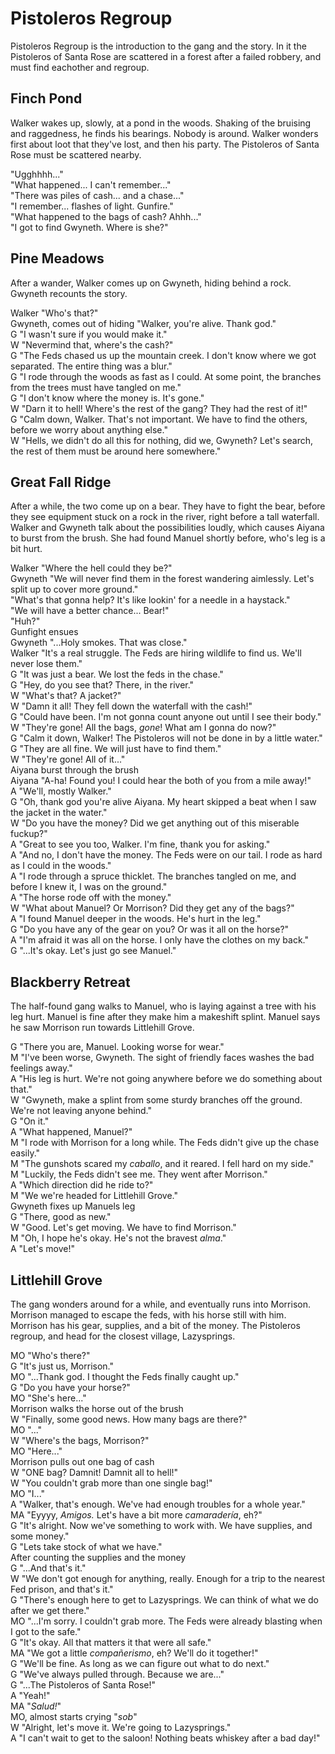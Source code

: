 
# Pistoleros Regroup

Pistoleros Regroup is the introduction to the gang and the story. In it the Pistoleros of Santa Rose are scattered in a forest after a failed robbery, and must find eachother and regroup.

## Finch Pond

Walker wakes up, slowly, at a pond in the woods. Shaking of the bruising and raggedness, he finds his bearings. Nobody is around. Walker wonders first about loot that they've lost, and then his party. The Pistoleros of Santa Rose must be scattered nearby.

"Ugghhhh..."<br>
"What happened... I can't remember..."<br>
"There was piles of cash... and a chase..."<br>
"I remember... flashes of light. Gunfire."<br>
"What happened to the bags of cash? Ahhh..."<br>
"I got to find Gwyneth. Where is she?"

## Pine Meadows

After a wander, Walker comes up on Gwyneth, hiding behind a rock. Gwyneth recounts the story.

Walker "Who's that?"<br>
Gwyneth, comes out of hiding "Walker, you're alive. Thank god."<br>
G "I wasn't sure if you would make it."<br>
W "Nevermind that, where's the cash?"<br>
G "The Feds chased us up the mountain creek. I don't know where we got separated. The entire thing was a blur."<br>
G "I rode through the woods as fast as I could. At some point, the branches from the trees must have tangled on me."<br>
G "I don't know where the money is. It's gone."<br>
W "Darn it to hell! Where's the rest of the gang? They had the rest of it!"<br>
G "Calm down, Walker. That's not important. We have to find the others, before we worry about anything else."<br>
W "Hells, we didn't do all this for nothing, did we, Gwyneth? Let's search, the rest of them must be around here somewhere."

## Great Fall Ridge

After a while, the two come up on a bear. They have to fight the bear, before they see equipment stuck on a rock in the river, right before a tall waterfall. Walker and Gwyneth talk about the possibilities loudly, which causes Aiyana to burst from the brush. She had found Manuel shortly before, who's leg is a bit hurt.

Walker "Where the hell could they be?"<br>
Gwyneth "We will never find them in the forest wandering aimlessly. Let's split up to cover more ground."<br>
"What's that gonna help? It's like lookin' for a needle in a haystack."<br>
"We will have a better chance... Bear!"<br>
"Huh?"<br>
Gunfight ensues<br>
Gwyneth "...Holy smokes. That was close."<br>
Walker "It's a real struggle. The Feds are hiring wildlife to find us. We'll never lose them."<br>
G "It was just a bear. We lost the feds in the chase."<br>
G "Hey, do you see that? There, in the river."<br>
W "What's that? A jacket?"<br>
W "Damn it all! They fell down the waterfall with the cash!"<br>
G "Could have been. I'm not gonna count anyone out until I see their body."<br>
W "They're gone! All the bags, <i>gone</i>! What am I gonna do now?"<br>
G "Calm it down, Walker! The Pistoleros will not be done in by a little water."<br>
G "They are all fine. We will just have to find them."<br>
W "They're gone! All of it..."<br>
Aiyana burst through the brush<br>
Aiyana "A-ha! Found you! I could hear the both of you from a mile away!"<br>
A "We'll, mostly Walker."<br>
G "Oh, thank god you're alive Aiyana. My heart skipped a beat when I saw the jacket in the water."<br>
W "Do you have the money? Did we get anything out of this miserable fuckup?"<br>
A "Great to see you too, Walker. I'm fine, thank you for asking."<br>
A "And no, I don't have the money. The Feds were on our tail. I rode as hard as I could in the woods."<br>
A "I rode through a spruce thicklet. The branches tangled on me, and before I knew it, I was on the ground."<br>
A "The horse rode off with the money."<br>
W "What about Manuel? Or Morrison? Did they get any of the bags?"<br>
A "I found Manuel deeper in the woods. He's hurt in the leg."<br>
G "Do you have any of the gear on you? Or was it all on the horse?"<br>
A "I'm afraid it was all on the horse. I only have the clothes on my back."<br>
G "...It's okay. Let's just go see Manuel."

## Blackberry Retreat

The half-found gang walks to Manuel, who is laying against a tree with his leg hurt. Manuel is fine after they make him a makeshift splint. Manuel says he saw Morrison run towards Littlehill Grove.

G "There you are, Manuel. Looking worse for wear."<br>
M "I've been worse, Gwyneth. The sight of friendly faces washes the bad feelings away."<br>
A "His leg is hurt. We're not going anywhere before we do something about that."<br>
W "Gwyneth, make a splint from some sturdy branches off the ground. We're not leaving anyone behind."<br>
G "On it."<br>
A "What happened, Manuel?"<br>
M "I rode with Morrison for a long while. The Feds didn't give up the chase easily."<br>
M "The gunshots scared my <i>caballo</i>, and it reared. I fell hard on my side."<br>
M "Luckily, the Feds didn't see me. They went after Morrison."<br>
A "Which direction did he ride to?"<br>
M "We we're headed for Littlehill Grove."<br>
Gwyneth fixes up Manuels leg<br>
G "There, good as new."<br>
W "Good. Let's get moving. We have to find Morrison."<br>
M "Oh, I hope he's okay. He's not the bravest <i>alma</i>."<br>
A "Let's move!"

## Littlehill Grove

The gang wonders around for a while, and eventually runs into Morrison. Morrison managed to escape the feds, with his horse still with him. Morrison has his gear, supplies, and a bit of the money. The Pistoleros regroup, and head for the closest village, Lazysprings.

MO "Who's there?"<br>
G "It's just us, Morrison."<br>
MO "...Thank god. I thought the Feds finally caught up."<br>
G "Do you have your horse?"<br>
MO "She's here..."<br>
Morrison walks the horse out of the brush<br>
W "Finally, some good news. How many bags are there?"<br>
MO "..."<br>
W "Where's the bags, Morrison?"<br>
MO "Here..."<br>
Morrison pulls out one bag of cash<br>
W "ONE bag? Damnit! Damnit all to hell!"<br>
W "You couldn't grab more than one single bag!"<br>
MO "I..."<br>
A "Walker, that's enough. We've had enough troubles for a whole year."<br>
MA "Eyyyy, <i>Amigos.</i> Let's have a bit more <i>camaradería</i>, eh?"<br>
G "It's alright. Now we've something to work with. We have supplies, and some money."<br>
G "Lets take stock of what we have."<br>
After counting the supplies and the money<br>
G "...And that's it."<br>
W "We don't got enough for anything, really. Enough for a trip to the nearest Fed prison, and that's it."<br>
G "There's enough here to get to Lazysprings. We can think of what we do after we get there."<br>
MO "...I'm sorry. I couldn't grab more. The Feds were already blasting when I got to the safe."<br>
G "It's okay. All that matters it that were all safe."<br>
MA "We got a little <i>compañerismo</i>, eh? We'll do it together!"<br>
G "We'll be fine. As long as we can figure out what to do next."<br>
G "We've always pulled through. Because we are..."<br>
G "...The Pistoleros of Santa Rose!"<br>
A "Yeah!"<br>
MA "<i>Salud!</i>"<br>
MO, almost starts crying "<i>sob</i>"<br>
W "Alright, let's move it. We're going to Lazysprings."<br>
A "I can't wait to get to the saloon! Nothing beats whiskey after a bad day!"
